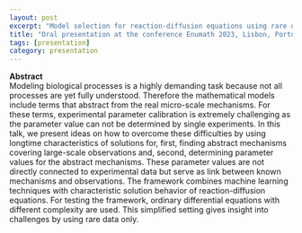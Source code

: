 ```yaml
---
layout: post
excerpt: "Model selection for reaction-diffusion equations using rare data in life-sciences" 
title: "Oral presentation at the conference Enumath 2023, Lisbon, Portugal"
tags: [presentation]
category: presentation
---
```


<b>Abstract</b><br>
Modeling biological processes is a highly demanding task because not all processes are yet fully understood. 
Therefore the mathematical models  include terms that abstract from the real micro-scale mechanisms. 
For these terms, experimental parameter calibration is extremely challenging as the parameter value can not be determined by single experiments. 
In this talk, we present ideas on how to overcome these difficulties by using longtime characteristics of solutions for, first, finding abstract mechanisms covering large-scale observations and, second, determining parameter values for the abstract mechanisms. 
These parameter values are not directly connected to experimental data but serve as link between known mechanisms and observations.
The framework combines machine learning techniques with characteristic solution behavior of reaction-diffusion equations. 
For testing the framework, ordinary differential equations with different complexity are used. 
This simplified setting gives insight into challenges by using rare data only.  